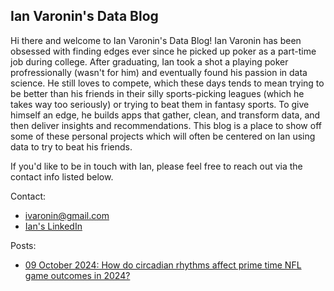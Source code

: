 ## Ian Varonin's Data Blog

Hi there and welcome to Ian Varonin's Data Blog! Ian Varonin has been obsessed with finding edges ever since he picked up poker as a part-time job during college. After graduating, Ian took a shot a playing poker profressionally (wasn't for him) and eventually found his passion in data science. He still loves to compete, which these days tends to mean trying to be better than his friends in their silly sports-picking leagues (which he takes way too seriously) or trying to beat them in fantasy sports. To give himself an edge, he builds apps that gather, clean, and transform data, and then deliver insights and recommendations. This blog is a place to show off some of these personal projects which will often be centered on Ian using data to try to beat his friends.

If you'd like to be in touch with Ian, please feel free to reach out via the contact info listed below. 

Contact: 
- ivaronin@gmail.com
- [Ian's LinkedIn](https://www.linkedin.com/in/ianvaronin/)

Posts:
- [09 October 2024: How do circadian rhythms affect prime time NFL game outcomes in 2024?](https://ivaronin.github.io/2024/10/09/nfl_circadian_rhythm.html)
